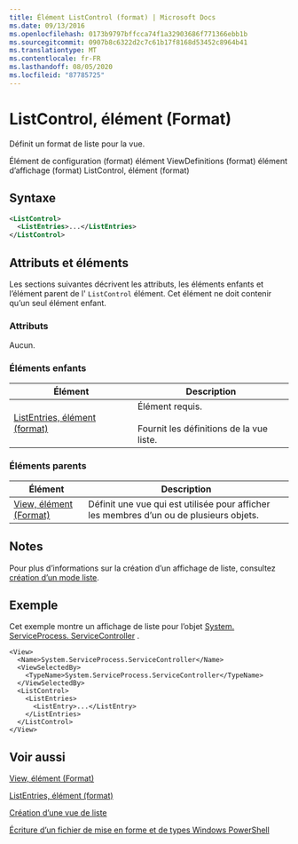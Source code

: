 ```yaml
---
title: Élément ListControl (format) | Microsoft Docs
ms.date: 09/13/2016
ms.openlocfilehash: 0173b9797bffcca74f1a32903686f771366ebb1b
ms.sourcegitcommit: 0907b8c6322d2c7c61b17f8168d53452c8964b41
ms.translationtype: MT
ms.contentlocale: fr-FR
ms.lasthandoff: 08/05/2020
ms.locfileid: "87785725"
---
```

# <a name="listcontrol-element-format"></a>ListControl, élément (Format)

Définit un format de liste pour la vue.

Élément de configuration (format) élément ViewDefinitions (format) élément d’affichage (format) ListControl, élément (format)

## <a name="syntax"></a>Syntaxe

```xml
<ListControl>
  <ListEntries>...</ListEntries>
</ListControl>

```

## <a name="attributes-and-elements"></a>Attributs et éléments

Les sections suivantes décrivent les attributs, les éléments enfants et l’élément parent de l' `ListControl` élément. Cet élément ne doit contenir qu’un seul élément enfant.

### <a name="attributes"></a>Attributs

Aucun.

### <a name="child-elements"></a>Éléments enfants

|Élément|Description|
|-------------|-----------------|
|[ListEntries, élément (format)](./listentries-element-for-listcontrol-format.md)|Élément requis.<br /><br /> Fournit les définitions de la vue liste.|

### <a name="parent-elements"></a>Éléments parents

|Élément|Description|
|-------------|-----------------|
|[View, élément (Format)](./view-element-format.md)|Définit une vue qui est utilisée pour afficher les membres d’un ou de plusieurs objets.|

## <a name="remarks"></a>Notes

Pour plus d’informations sur la création d’un affichage de liste, consultez [création d’un mode liste](./creating-a-list-view.md).

## <a name="example"></a>Exemple

Cet exemple montre un affichage de liste pour l’objet [System. ServiceProcess. ServiceController](/dotnet/api/System.ServiceProcess.ServiceController) .

```
<View>
  <Name>System.ServiceProcess.ServiceController</Name>
  <ViewSelectedBy>
    <TypeName>System.ServiceProcess.ServiceController</TypeName>
  </ViewSelectedBy>
  <ListControl>
    <ListEntries>
      <ListEntry>...</ListEntry>
    </ListEntries>
  </ListControl>
</View>
```

## <a name="see-also"></a>Voir aussi

[View, élément (Format)](./view-element-format.md)

[ListEntries, élément (format)](./listentries-element-for-listcontrol-format.md)

[Création d’une vue de liste](./creating-a-list-view.md)

[Écriture d’un fichier de mise en forme et de types Windows PowerShell](./writing-a-powershell-formatting-file.md)
